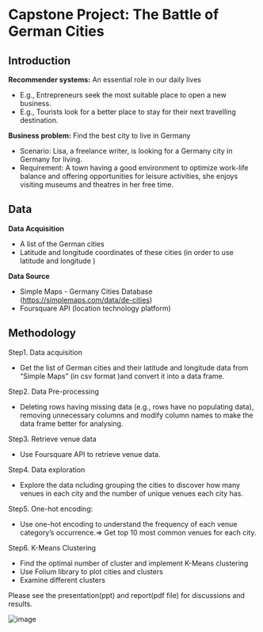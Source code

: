# Capstone Project: The Battle of German Cities

## Introduction

**Recommender systems:**  An essential role in our daily lives 
- E.g., Entrepreneurs seek the most suitable place to open a new business. 
- E.g., Tourists look for a better place to stay for their next travelling destination. 

**Business problem:** Find the best city to live in Germany
- Scenario:  Lisa, a freelance writer, is looking for a Germany city in Germany for living. 
- Requirement: A town having a good environment to optimize work-life balance and offering opportunities for leisure activities, she enjoys visiting museums and theatres in her free time.

## Data

**Data Acquisition**
- A list of the German cities 
- Latitude and longitude coordinates of these cities (in order to use latitude and longitude ) 

**Data Source**
- Simple Maps - Germany Cities Database (https://simplemaps.com/data/de-cities)
- Foursquare API (location technology platform) 


## Methodology

Step1. Data acquisition 
- Get the list of German cities and their latitude and longitude data from “Simple Maps” (in csv format )and convert it into a data frame.

Step2.  Data Pre-processing 
- Deleting rows having missing data (e.g., rows have no populating data), removing unnecessary columns and modify column names to make the data frame better for analysing.

Step3. Retrieve venue data
- Use Foursquare API to retrieve venue data.

Step4. Data exploration 
- Explore the data ncluding grouping the cities to discover how many venues in each city and the number of unique venues each city has. 

Step5. One-hot encoding:  
- Use one-hot encoding to understand the frequency of each venue category’s occurrence.=> Get top 10 most common venues for each city.

Step6. K-Means Clustering
- Find the optimal number of cluster and implement K-Means clustering
- Use Folium library to plot cities and clusters 
- Examine different clusters 


Please see the presentation(ppt) and report(pdf file) for discussions and results. 


![image](https://user-images.githubusercontent.com/82377749/120071900-7fb08d80-c091-11eb-8580-be1a7e051c46.png)



